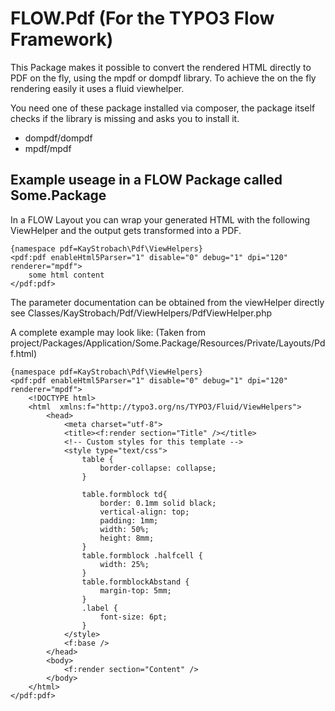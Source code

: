 FLOW.Pdf (For the TYPO3 Flow Framework)
=======================================

This Package makes it possible to convert the rendered HTML directly to PDF on the fly, using the mpdf or dompdf library.
To achieve the on the fly rendering easily it uses a fluid viewhelper.

You need one of these package installed via composer, the package itself checks if the library is missing and asks you to install it.

* dompdf/dompdf
* mpdf/mpdf


Example useage in a FLOW Package called Some.Package
----------------------------------------------------

In a FLOW Layout you can wrap your generated HTML with the following ViewHelper and the output gets transformed into a PDF.

```
{namespace pdf=KayStrobach\Pdf\ViewHelpers}
<pdf:pdf enableHtml5Parser="1" disable="0" debug="1" dpi="120" renderer="mpdf">
	some html content
</pdf:pdf>
```

The parameter documentation can be obtained from the viewHelper directly see Classes/KayStrobach/Pdf/ViewHelpers/PdfViewHelper.php

A complete example may look like:
(Taken from project/Packages/Application/Some.Package/Resources/Private/Layouts/Pdf.html)
```
{namespace pdf=KayStrobach\Pdf\ViewHelpers}
<pdf:pdf enableHtml5Parser="1" disable="0" debug="1" dpi="120" renderer="mpdf">
	<!DOCTYPE html>
	<html  xmlns:f="http://typo3.org/ns/TYPO3/Fluid/ViewHelpers">
		<head>
			<meta charset="utf-8">
			<title><f:render section="Title" /></title>
			<!-- Custom styles for this template -->
			<style type="text/css">
				table {
					border-collapse: collapse;
				}

				table.formblock td{
					border: 0.1mm solid black;
					vertical-align: top;
					padding: 1mm;
					width: 50%;
					height: 8mm;
				}
				table.formblock .halfcell {
					width: 25%;
				}
				table.formblockAbstand {
					margin-top: 5mm;
				}
				.label {
					font-size: 6pt;
				}
			</style>
			<f:base />
		</head>
		<body>
			<f:render section="Content" />
		</body>
	</html>
</pdf:pdf>
```
